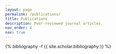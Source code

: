 ```yaml
---
layout: page
permalink: /publications/
title: Publications
description: Peer-reviewed journal articles. 
nav_order: 4
nav: true
---
```

<!-- _pages/publications.md -->
<div class="publications">

{% bibliography -f {{ site.scholar.bibliography }} %}
</div>

